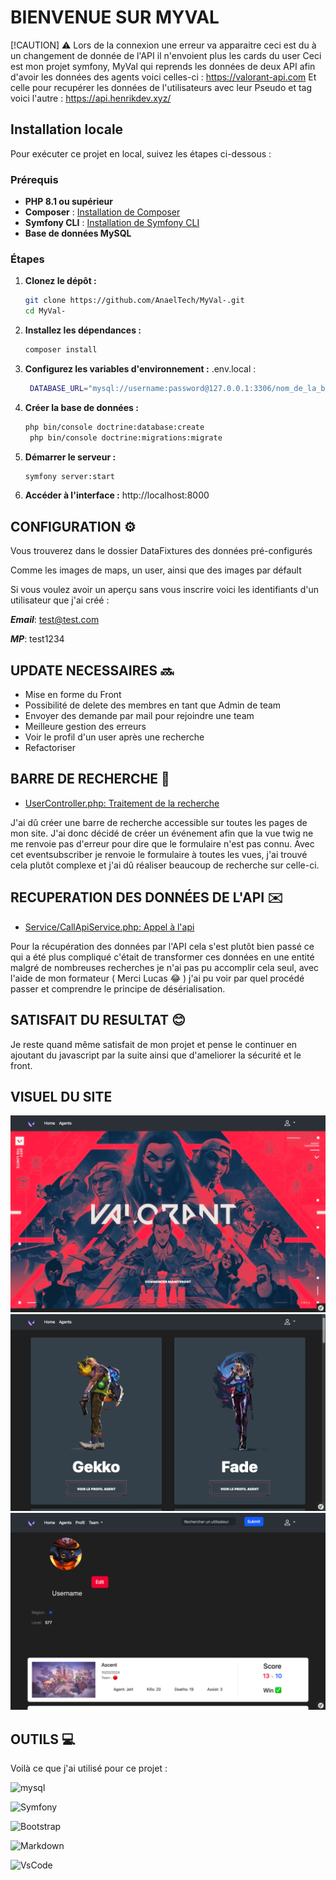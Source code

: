 # BIENVENUE SUR MYVAL

[!CAUTION]
⚠️ Lors de la connexion une erreur va apparaitre ceci est du à un changement de donnée de l'API il n'envoient plus les cards du user
Ceci est mon projet symfony, MyVal qui reprends les données de deux API afin d'avoir les données des agents voici celles-ci : https://valorant-api.com Et celle pour recupérer les données de l'utilisateurs avec leur Pseudo et tag voici l'autre : https://api.henrikdev.xyz/

## Installation locale

Pour exécuter ce projet en local, suivez les étapes ci-dessous :

### Prérequis
- **PHP 8.1 ou supérieur**
- **Composer** : [Installation de Composer](https://getcomposer.org/download/)
- **Symfony CLI** : [Installation de Symfony CLI](https://symfony.com/download)
- **Base de données MySQL**

### Étapes
1. **Clonez le dépôt :**
   ```bash
   git clone https://github.com/AnaelTech/MyVal-.git
   cd MyVal-
   ```
2. **Installez les dépendances :**
   ```bash
   composer install
   ```
3. **Configurez les variables d'environnement :**
   .env.local : 
   ```bash
    DATABASE_URL="mysql://username:password@127.0.0.1:3306/nom_de_la_base"
    ```
4. **Créer la base de données :**
   ```bash
   php bin/console doctrine:database:create
    php bin/console doctrine:migrations:migrate
    ```
5. **Démarrer le serveur :**
   ```bash
   symfony server:start
   ```
6. **Accéder à l'interface :**
   http://localhost:8000


## CONFIGURATION ⚙️

Vous trouverez dans le dossier DataFixtures des données pré-configurés

Comme les images de maps, un user, ainsi que des images par défault

Si vous voulez avoir un aperçu sans vous inscrire voici les identifiants d'un utilisateur que j'ai créé : 

**_Email_**: test@test.com

**_MP_**: test1234

## UPDATE NECESSAIRES 🔜

- Mise en forme du Front 
- Possibilité de delete des membres en tant que Admin de team 
- Envoyer des demande par mail pour rejoindre une team 
- Meilleure gestion des erreurs
- Voir le profil d'un user après une recherche
- Refactoriser

## BARRE DE RECHERCHE 🔎
- [UserController.php: Traitement de la recherche](base.html.twig)
  
J'ai dû créer une barre de recherche accessible sur toutes les pages de mon site. J'ai donc décidé de créer un événement afin que la vue twig ne me renvoie pas d'erreur pour dire que le formulaire n'est pas connu. Avec cet eventsubscriber je renvoie le formulaire à toutes les vues, j'ai trouvé cela plutôt complexe et j'ai dû réaliser beaucoup de recherche sur celle-ci.

## RECUPERATION DES DONNÉES DE L'API ✉️
- [Service/CallApiService.php: Appel à l'api](index.html.twig)
  
Pour la récupération des données par l'API cela s'est plutôt bien passé ce qui a été plus compliqué c'était de transformer ces données en une entité malgré de nombreuses recherches je n'ai pas pu accomplir cela seul, avec l'aide de mon formateur ( Merci Lucas 😂 ) j'ai pu voir par quel procédé passer et comprendre le principe de désérialisation.
 
## SATISFAIT DU RESULTAT 😊

Je reste quand même satisfait de mon projet et pense le continuer en ajoutant du javascript par la suite ainsi que d'ameliorer la sécurité et le front.


## VISUEL DU SITE

![Capture Home MyVal](./public/picture/home-capture.png)
![Capture Agents](./public/picture/agents-capture.png)
![Capture User](./public/picture/user-capture.png)

## OUTILS 💻

Voilà ce que j'ai utilisé pour ce projet : 

![mysql](https://img.shields.io/badge/MySQL-005C84?style=for-the-badge&logo=mysql&logoColor=white) 

![Symfony](https://img.shields.io/badge/symfony-%23000000.svg?style=for-the-badge&logo=symfony&logoColor=white)

![Bootstrap](https://img.shields.io/badge/Bootstrap-563D7C?style=for-the-badge&logo=bootstrap&logoColor=white)

![Markdown](https://img.shields.io/badge/Markdown-000000?style=for-the-badge&logo=markdown&logoColor=white)

![VsCode](https://img.shields.io/badge/VSCode-0078D4?style=for-the-badge&logo=visual%20studio%20code&logoColor=white)




